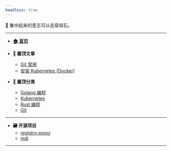 ```yaml
---
headless: true
---
```


🦉 集中起来的意志可以击穿顽石。

---

- [**🏠 首页**](/)

- **📌 置顶文章**
  - [Git 常用](/git/common-usage.md)
  - [安装 Kubernetes (Docker)](/kubernetes/kubeadm-install-k8s-docker.md)

- **📌 置顶分类**
  - [Golang 编程](/go)
  - [Kubernetes](/kubernetes)
  - [Rust 编程](/rust)
  - [Git](/git)
  
---

- **🗃️ 开源项目**
  - [registry-proxy](https://github.com/ketches/registry-proxy)
  - [mdi](https://github.com/poneding/mdi)

---
